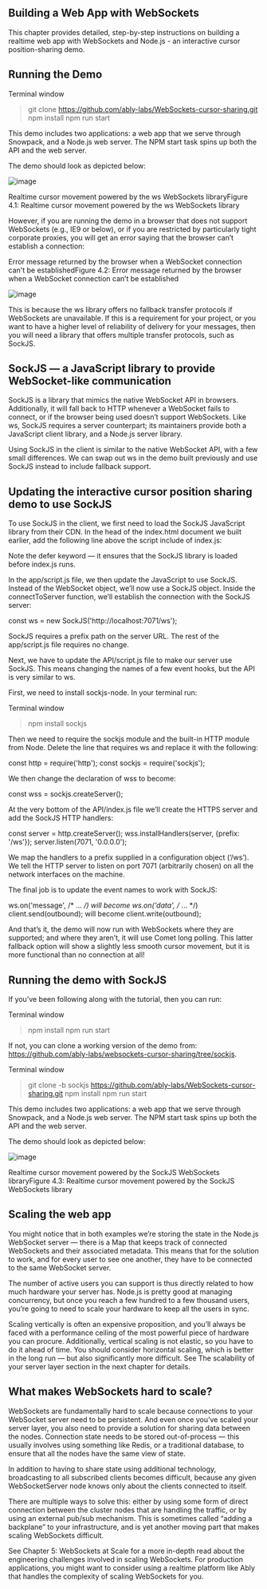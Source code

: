 ## Building a Web App with WebSockets
This chapter provides detailed, step-by-step instructions on building a realtime web app with WebSockets and Node.js - an interactive cursor position-sharing demo.

## Running the Demo
Terminal window
> git clone https://github.com/ably-labs/WebSockets-cursor-sharing.git
> npm install
> npm run start

This demo includes two applications: a web app that we serve through Snowpack, and a Node.js web server. The NPM start task spins up both the API and the web server.

The demo should look as depicted below:

![image](https://github.com/user-attachments/assets/943c1fd9-60ea-47f1-b160-91ef2b5ac85d)

Realtime cursor movement powered by the ws WebSockets libraryFigure 4.1: Realtime cursor movement powered by the ws WebSockets library

However, if you are running the demo in a browser that does not support WebSockets (e.g., IE9 or below), or if you are restricted by particularly tight corporate proxies, you will get an error saying that the browser can’t establish a connection:

Error message returned by the browser when a WebSocket connection can't be establishedFigure 4.2: Error message returned by the browser when a WebSocket connection can’t be established

![image](https://github.com/user-attachments/assets/bc4a6d14-9e06-4791-a375-459c4e00b929)

This is because the ws library offers no fallback transfer protocols if WebSockets are unavailable. If this is a requirement for your project, or you want to have a higher level of reliability of delivery for your messages, then you will need a library that offers multiple transfer protocols, such as SockJS.

## SockJS — a JavaScript library to provide WebSocket-like communication
SockJS is a library that mimics the native WebSocket API in browsers. Additionally, it will fall back to HTTP whenever a WebSocket fails to connect, or if the browser being used doesn’t support WebSockets. Like ws, SockJS requires a server counterpart; its maintainers provide both a JavaScript client library, and a Node.js server library.

Using SockJS in the client is similar to the native WebSocket API, with a few small differences. We can swap out ws in the demo built previously and use SockJS instead to include fallback support.

## Updating the interactive cursor position sharing demo to use SockJS
To use SockJS in the client, we first need to load the SockJS JavaScript library from their CDN. In the head of the index.html document we built earlier, add the following line above the script include of index.js:

<script src='https://cdn.jsdelivr.net/npm/sockjs-client@1/dist/sockjs.min.js' defer></script>

Note the defer keyword — it ensures that the SockJS library is loaded before index.js runs.

In the app/script.js file, we then update the JavaScript to use SockJS. Instead of the WebSocket object, we’ll now use a SockJS object. Inside the connectToServer function, we’ll establish the connection with the SockJS server:

const ws = new SockJS('http://localhost:7071/ws');

SockJS requires a prefix path on the server URL. The rest of the app/script.js file requires no change.

Next, we have to update the API/script.js file to make our server use SockJS. This means changing the names of a few event hooks, but the API is very similar to ws.

First, we need to install sockjs-node. In your terminal run:

Terminal window
> npm install sockjs

Then we need to require the sockjs module and the built-in HTTP module from Node. Delete the line that requires ws and replace it with the following:

const http = require('http');
const sockjs = require('sockjs');

We then change the declaration of wss to become:

const wss = sockjs.createServer();

At the very bottom of the API/index.js file we’ll create the HTTPS server and add the SockJS HTTP handlers:

const server = http.createServer();
wss.installHandlers(server, {prefix: '/ws'});
server.listen(7071, '0.0.0.0');

We map the handlers to a prefix supplied in a configuration object (‘/ws’). We tell the HTTP server to listen on port 7071 (arbitrarily chosen) on all the network interfaces on the machine.

The final job is to update the event names to work with SockJS:

ws.on('message', /* ... */) will become ws.on('data', /* ... */)
client.send(outbound);      will become client.write(outbound);

And that’s it, the demo will now run with WebSockets where they are supported; and where they aren’t, it will use Comet long polling. This latter fallback option will show a slightly less smooth cursor movement, but it is more functional than no connection at all!

##  Running the demo with SockJS
If you’ve been following along with the tutorial, then you can run:

Terminal window
> npm install
> npm run start

If not, you can clone a working version of the demo from: https://github.com/ably-labs/websockets-cursor-sharing/tree/sockjs.

Terminal window
> git clone -b sockjs https://github.com/ably-labs/WebSockets-cursor-sharing.git
> npm install
> npm run start

This demo includes two applications: a web app that we serve through Snowpack, and a Node.js web server. The NPM start task spins up both the API and the web server.

The demo should look as depicted below:

![image](https://github.com/user-attachments/assets/0f2b9b1d-8666-4bbd-aac5-4f75bf39eb0e)

Realtime cursor movement powered by the SockJS WebSockets libraryFigure 4.3: Realtime cursor movement powered by the SockJS WebSockets library

## Scaling the web app
You might notice that in both examples we’re storing the state in the Node.js WebSocket server — there is a Map that keeps track of connected WebSockets and their associated metadata. This means that for the solution to work, and for every user to see one another, they have to be connected to the same WebSocket server.

The number of active users you can support is thus directly related to how much hardware your server has. Node.js is pretty good at managing concurrency, but once you reach a few hundred to a few thousand users, you’re going to need to scale your hardware to keep all the users in sync.

Scaling vertically is often an expensive proposition, and you’ll always be faced with a performance ceiling of the most powerful piece of hardware you can procure. Additionally, vertical scaling is not elastic, so you have to do it ahead of time. You should consider horizontal scaling, which is better in the long run — but also significantly more difficult. See The scalability of your server layer section in the next chapter for details.

## What makes WebSockets hard to scale?
WebSockets are fundamentally hard to scale because connections to your WebSocket server need to be persistent. And even once you’ve scaled your server layer, you also need to provide a solution for sharing data between the nodes. Connection state needs to be stored out-of-process — this usually involves using something like Redis, or a traditional database, to ensure that all the nodes have the same view of state.

In addition to having to share state using additional technology, broadcasting to all subscribed clients becomes difficult, because any given WebSocketServer node knows only about the clients connected to itself.

There are multiple ways to solve this: either by using some form of direct connection between the cluster nodes that are handling the traffic, or by using an external pub/sub mechanism. This is sometimes called “adding a backplane” to your infrastructure, and is yet another moving part that makes scaling WebSockets difficult.

See Chapter 5: WebSockets at Scale for a more in-depth read about the engineering challenges involved in scaling WebSockets. For production applications, you might want to consider using a realtime platform like Ably that handles the complexity of scaling WebSockets for you.
